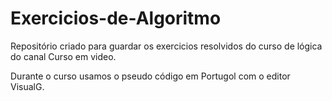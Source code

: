 # Exercicios-de-Algoritmo
Repositório criado para guardar os exercicios resolvidos do curso de lógica do canal Curso em video.
<br>
<p> Durante o curso usamos o  pseudo  código  em Portugol com o editor VisualG.</p>


